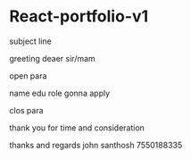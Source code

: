 # React-portfolio-v1

subject line

greeting
deaer sir/mam

open para

name edu role gonna apply

clos para

thank you for time and consideration

thanks and regards
john santhosh 7550188335

